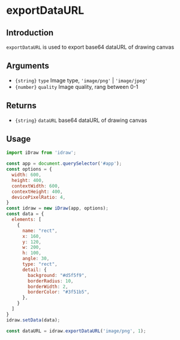 # exportDataURL

## Introduction

`exportDataURL` is used to export base64 dataURL of drawing canvas

## Arguments

- `{string}` `type` Image type, `'image/png'` | `'image/jpeg'`
- `{number}` `quality` Image quality, rang between 0-1


## Returns

- `{string}` `dataURL`  base64 dataURL of drawing canvas

## Usage

```js
import iDraw from 'idraw';

const app = document.querySelector('#app');
const options = {
  width: 600,
  height: 400,
  contextWidth: 600,
  contextHeight: 400,
  devicePixelRatio: 4,
}
const idraw = new iDraw(app, options);
const data = {
  elements: [
    {
      name: "rect",
      x: 160,
      y: 120,
      w: 200,
      h: 100,
      angle: 30,
      type: "rect",
      detail: {
        background: "#d5f5f9",
        borderRadius: 10,
        borderWidth: 2,
        borderColor: "#3f51b5",
      },
    }
  ]
}
idraw.setData(data);

const dataURL = idraw.exportDataURL('image/png', 1);
```